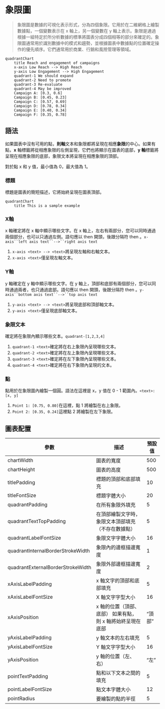 # 象限圖

> 象限圖是數據的可視化表示形式，分為四個象限。它用於在二維網格上繪製數據點，一個變數表示在 x 軸上，另一個變數在 y 軸上表示。象限是通過根據一組特定於所分析數據的標準將圖表分成四個相等的部分來確定的。象限圖通常用於識別數據中的模式和趨勢，並根據圖表中數據點的位置確定操作的優先順序。它們通常用於商業、行銷和風險管理等領域。



```mermaid
quadrantChart
    title Reach and engagement of campaigns
    x-axis Low Reach --> High Reach
    y-axis Low Engagement --> High Engagement
    quadrant-1 We should expand
    quadrant-2 Need to promote
    quadrant-3 Re-evaluate
    quadrant-4 May be improved
    Campaign A: [0.3, 0.6]
    Campaign B: [0.45, 0.23]
    Campaign C: [0.57, 0.69]
    Campaign D: [0.78, 0.34]
    Campaign E: [0.40, 0.34]
    Campaign F: [0.35, 0.78]
```

## 語法


如果圖表中沒有可用的點，**則軸**文本和象限都將呈現在相應**象限**的中心。如果有點，**x** 軸標籤將從相應象限的左側呈現，它們也將顯示在圖表的底部，**y 軸**標籤將呈現在相應象限的底部，象限文本將呈現在相應象限的頂部。


對於點 x 和 y 值，最小值為 0，最大值為 1。

### 標題

標題是圖表的簡短描述，它將始終呈現在圖表頂部。


```mermaid
quadrantChart
    title This is a sample example

```

### X軸

x 軸確定將在 x 軸中顯示哪些文字。在 x 軸上，左右有兩部分，您可以同時通過兩個部分，也可以只通過左側。語句應以 then 開頭，後跟分隔符 then 。`x-axis``left axis text``-->``right axis text`


1. `x-axis <text> --> <text>`將呈現左軸和右軸文本。
2. `x-axis <text>`僅呈現左軸文本。

### Y軸

y 軸確定在 y 軸中顯示哪些文字。在 y 軸上，頂部和底部有兩個部分，您可以同時通過兩者，也只通過底部。語句應以 then 開頭，後跟分隔符 then 。`y-axis``bottom axis text``-->``top axis text`


1. `y-axis <text> --> <text>`將呈現底部和頂部軸文本。
2. `y-axis <text>`僅呈現底部軸文本。

### 象限文本

確定將在象限內顯示哪些文本。`quadrant-[1,2,3,4]`


1. `quadrant-1 <text>`確定將在右上象限內呈現哪些文本。
2. `quadrant-2 <text>`確定將在左上象限內呈現哪些文本。
3. `quadrant-3 <text>`確定將在左下象限內呈現哪些文本。
4. `quadrant-4 <text>`確定將在右下象限內呈現的文本。

### 點

點用於在象限圖內繪製一個圓。語法在這裡是 x，y 值在 0 - 1 範圍內。`<text>: [x, y]`


1. `Point 1: [0.75, 0.80]`在這裡，點 1 將繪製在右上象限。
2. `Point 2: [0.35, 0.24]`這裡點 2 將繪製在左下象限。

## 圖表配置

| 參數                          | 描述                                                       | 預設值   |
| ----------------------------- | ---------------------------------------------------------- | -------- |
| chartWidth                     | 圖表的寬度                                                 | 500      |
| chartHeight                     | 圖表的高度                                                 | 500      |
| titlePadding                      | 標題的頂部和底部填充                                       | 10       |
| titleFontSize                 | 標題字體大小                                               | 20       |
| quadrantPadding                      | 在所有象限外填充                                           | 5        |
| quadrantTextTopPadding              | 在頂部繪製文字時，象限文本頂部填充（不存在數據點）         | 5        |
| quadrantLabelFontSize              | 象限文字字體大小                                           | 16       |
| quadrantInternalBorderStrokeWidth          | 象限內的邊框描邊寬度                                       | 1        |
| quadrantExternalBorderStrokeWidth | 象限外部邊框描邊寬度                                       | 2        |
| xAxisLabelPadding             | x 軸文字的頂部和底部填充                                   | 5        |
| xAxisLabelFontSize            | X 軸文字字型大小                                           | 16       |
| xAxisPosition                       | x 軸的位置（頂部、底部） 如果有點，則 x 軸將始終呈現在底部 | “頂部” |
| yAxisLabelPadding             | y 軸文本的左右填充                                         | 5        |
| yAxisLabelFontSize            | Y 軸文字字型大小                                           | 16       |
| yAxisPosition                       | y 軸的位置（左、右）                                       | “左”   |
| pointTextPadding              | 點和以下文本之間的填充                                     | 5        |
| pointLabelFontSize            | 點文本字體大小                                             | 12       |
| pointRadius         | 要繪製的點的半徑                                           | 5        |

